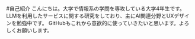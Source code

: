#自己紹介
こんにちは。大学で情報系の学問を専攻している大学4年生です。 
LLMを利用したサービスに関する研究をしており、主にAI関連分野とUXデザインを勉強中です。 
GitHubもこれから意欲的に使っていきたいと思います。よろしくお願いします。
